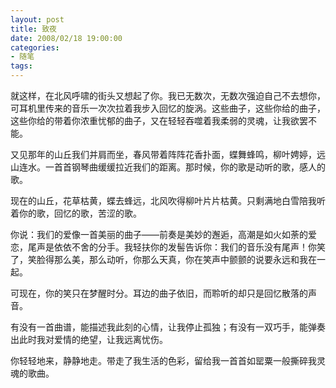 ```yaml
---
layout: post
title: 致夜
date: 2008/02/18 19:00:00
categories: 
- 随笔
tags: 
---
```


就这样，在北风呼啸的街头又想起了你。我已无数次，无数次强迫自己不去想你，可耳机里传来的音乐一次次拉着我步入回忆的旋涡。这些曲子，这些你给的曲子，这些你给的带着你浓重忧郁的曲子，又在轻轻吞噬着我柔弱的灵魂，让我欲罢不能。

又见那年的山丘我们并肩而坐，春风带着阵阵花香扑面，蝶舞蜂鸣，柳叶娉婷，远山连水。一首首钢琴曲缓缓拉近我们的距离。那时候，你的歌是动听的歌，感人的歌。

现在的山丘，花草枯黄，蝶去蜂远，北风吹得柳叶片片枯黄。只剩满地白雪陪我听着你的歌，回忆的歌，苦涩的歌。

你说：我们的爱像一首美丽的曲子——前奏是美妙的邂逅，高潮是如火如荼的爱恋，尾声是依依不舍的分手。我轻扶你的发髻告诉你：我们的音乐没有尾声！你笑了，笑脸得那么美，那么动听，你那么天真，你在笑声中颤颤的说要永远和我在一起。

可现在，你的笑只在梦醒时分。耳边的曲子依旧，而聆听的却只是回忆散落的声音。

有没有一首曲谱，能描述我此刻的心情，让我停止孤独；有没有一双巧手，能弹奏出此时我对爱情的绝望，让我远离忧伤。

你轻轻地来，静静地走。带走了我生活的色彩，留给我一首首如罂粟一般撕碎我灵魂的歌曲。
